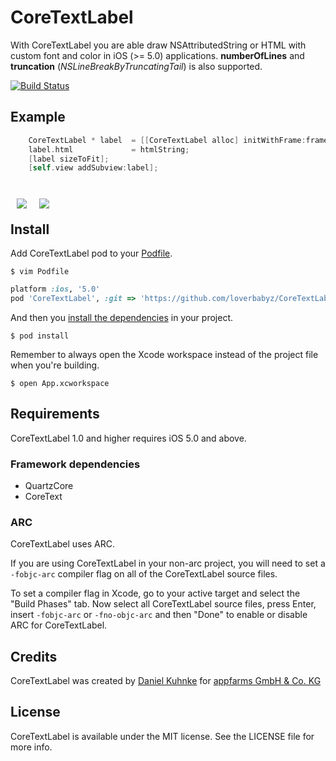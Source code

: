 # CoreTextLabel

With CoreTextLabel you are able draw NSAttributedString or HTML with custom font and color in iOS (>= 5.0) applications. 
**numberOfLines** and **truncation** (*NSLineBreakByTruncatingTail*) is also supported.

[![Build Status](https://api.travis-ci.org/appfarms/CoreTextLabel.png)](https://api.travis-ci.org/appfarms/CoreTextLabel.png)

## Example

``` objective-c
    CoreTextLabel * label  = [[CoreTextLabel alloc] initWithFrame:frame];
    label.html             = htmlString;
    [label sizeToFit];
    [self.view addSubview:label];
```

<br style="display: block;" />
<img src="https://raw.github.com/dkuhnke/CoreTextLabel/master/Sample/Screenshot-1.png" style="float: left; margin: 10px;" />
<img src="https://raw.github.com/dkuhnke/CoreTextLabel/master/Sample/Screenshot-2.png" style="float: left; margin: 10px;" />
<br style="display: block;" />

## Install

Add CoreTextLabel pod to your [Podfile](https://github.com/CocoaPods/CocoaPods/wiki/A-Podfile).

```
$ vim Podfile
```

```ruby
platform :ios, '5.0'
pod 'CoreTextLabel', :git => 'https://github.com/loverbabyz/CoreTextLabel.git'
```

And then you [install the dependencies](https://github.com/CocoaPods/CocoaPods/wiki/Creating-a-project-that-uses-CocoaPods) in your project.

```
$ pod install
```

Remember to always open the Xcode workspace instead of the project file when you're building.

```
$ open App.xcworkspace
```

## Requirements

CoreTextLabel 1.0 and higher requires iOS 5.0 and above.

### Framework dependencies

- QuartzCore
- CoreText

### ARC

CoreTextLabel uses ARC.

If you are using CoreTextLabel in your non-arc project, you will need to set a `-fobjc-arc` compiler flag on all of the CoreTextLabel source files.

To set a compiler flag in Xcode, go to your active target and select the "Build Phases" tab. Now select all CoreTextLabel source files, press Enter, insert `-fobjc-arc` or `-fno-objc-arc` and then "Done" to enable or disable ARC for CoreTextLabel.

## Credits

CoreTextLabel was created by [Daniel Kuhnke](https://github.com/appfarms/) for [appfarms GmbH & Co. KG](http://www.appfarms.com)

## License

CoreTextLabel is available under the MIT license. See the LICENSE file for more info.
